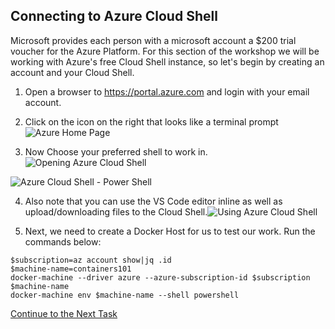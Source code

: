 ## Connecting to Azure Cloud Shell
Microsoft provides each person with a microsoft account a $200 trial voucher for the Azure Platform.  For this section of the workshop we will be working with Azure's free Cloud Shell instance, so let's begin by creating an account and your Cloud Shell.

1. Open a browser to https://portal.azure.com and login with your email account.
2. Click on the icon on the right that looks like a terminal prompt![Azure Home Page](https://github.com/Burwood/containers101/raw/azure/containers_lab/images/Azure_Cloud_Shell.png)

3. Now Choose your preferred shell to work in.![Opening Azure Cloud Shell](https://github.com/Burwood/containers101/raw/azure/containers_lab/images/Azure_Cloud_Shell_open.png)

![Azure Cloud Shell - Power Shell](https://github.com/Burwood/containers101/raw/azure/containers_lab/images/Azure_Cloud_Shell_posh.png)

4. Also note that you can use the VS Code editor inline as well as upload/downloading files to the Cloud Shell.![Using Azure Cloud Shell](https://github.com/Burwood/containers101/raw/azure/containers_lab/images/Azure_Cloud_Shell_editor.png)

5. Next, we need to create a Docker Host for us to test our work. Run the commands below: 
```
$subscription=az account show|jq .id
$machine-name=containers101
docker-machine --driver azure --azure-subscription-id $subscription $machine-name
docker-machine env $machine-name --shell powershell

```

[Continue to the Next Task](https://github.com/Burwood/containers101/blob/azure/containers_lab/azure/task_1.md)
